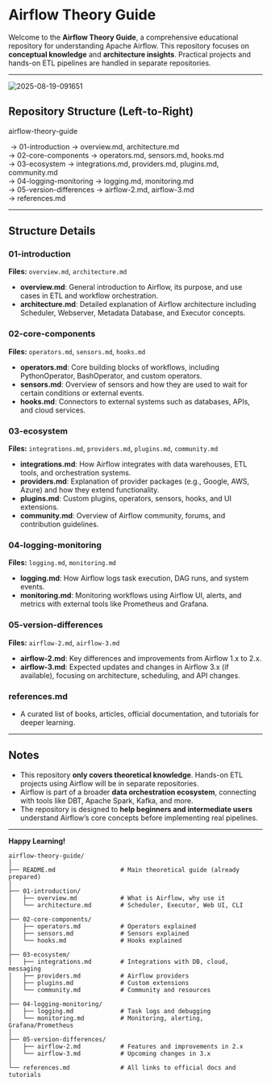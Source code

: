 # Airflow Theory Guide

Welcome to the **Airflow Theory Guide**, a comprehensive educational repository for understanding Apache Airflow. This repository focuses on **conceptual knowledge** and **architecture insights**. Practical projects and hands-on ETL pipelines are handled in separate repositories.

---

![2025-08-19-091651](E:\Proj\airflow-theory-guide\2025-08-19-091651.png)

## Repository Structure (Left-to-Right)

airflow-theory-guide 

​		      → 01-introduction → overview.md, architecture.md  
​                     → 02-core-components → operators.md, sensors.md, hooks.md  
​                     → 03-ecosystem → integrations.md, providers.md, plugins.md, community.md  
​                     → 04-logging-monitoring → logging.md, monitoring.md  
​                     → 05-version-differences → airflow-2.md, airflow-3.md  
​                     → references.md  

---

## Structure Details

### 01-introduction
**Files:** `overview.md`, `architecture.md`  
- **overview.md**: General introduction to Airflow, its purpose, and use cases in ETL and workflow orchestration.  
- **architecture.md**: Detailed explanation of Airflow architecture including Scheduler, Webserver, Metadata Database, and Executor concepts.

### 02-core-components
**Files:** `operators.md`, `sensors.md`, `hooks.md`  
- **operators.md**: Core building blocks of workflows, including PythonOperator, BashOperator, and custom operators.  
- **sensors.md**: Overview of sensors and how they are used to wait for certain conditions or external events.  
- **hooks.md**: Connectors to external systems such as databases, APIs, and cloud services.

### 03-ecosystem
**Files:** `integrations.md`, `providers.md`, `plugins.md`, `community.md`  
- **integrations.md**: How Airflow integrates with data warehouses, ETL tools, and orchestration systems.  
- **providers.md**: Explanation of provider packages (e.g., Google, AWS, Azure) and how they extend functionality.  
- **plugins.md**: Custom plugins, operators, sensors, hooks, and UI extensions.  
- **community.md**: Overview of Airflow community, forums, and contribution guidelines.

### 04-logging-monitoring
**Files:** `logging.md`, `monitoring.md`  
- **logging.md**: How Airflow logs task execution, DAG runs, and system events.  
- **monitoring.md**: Monitoring workflows using Airflow UI, alerts, and metrics with external tools like Prometheus and Grafana.

### 05-version-differences
**Files:** `airflow-2.md`, `airflow-3.md`  
- **airflow-2.md**: Key differences and improvements from Airflow 1.x to 2.x.  
- **airflow-3.md**: Expected updates and changes in Airflow 3.x (if available), focusing on architecture, scheduling, and API changes.

### references.md
- A curated list of books, articles, official documentation, and tutorials for deeper learning.

---

## Notes
- This repository **only covers theoretical knowledge**. Hands-on ETL projects using Airflow will be in separate repositories.  
- Airflow is part of a broader **data orchestration ecosystem**, connecting with tools like DBT, Apache Spark, Kafka, and more.  
- The repository is designed to **help beginners and intermediate users** understand Airflow’s core concepts before implementing real pipelines.

---

**Happy Learning!** 

```
airflow-theory-guide/
│
├── README.md                  # Main theoretical guide (already prepared)
│
├── 01-introduction/
│   ├── overview.md            # What is Airflow, why use it
│   └── architecture.md        # Scheduler, Executor, Web UI, CLI
│
├── 02-core-components/
│   ├── operators.md           # Operators explained
│   ├── sensors.md             # Sensors explained
│   └── hooks.md               # Hooks explained
│
├── 03-ecosystem/
│   ├── integrations.md        # Integrations with DB, cloud, messaging
│   ├── providers.md           # Airflow providers
│   ├── plugins.md             # Custom extensions
│   └── community.md           # Community and resources
│
├── 04-logging-monitoring/
│   ├── logging.md             # Task logs and debugging
│   └── monitoring.md          # Monitoring, alerting, Grafana/Prometheus
│
├── 05-version-differences/
│   ├── airflow-2.md           # Features and improvements in 2.x
│   └── airflow-3.md           # Upcoming changes in 3.x
│
└── references.md              # All links to official docs and tutorials
```

